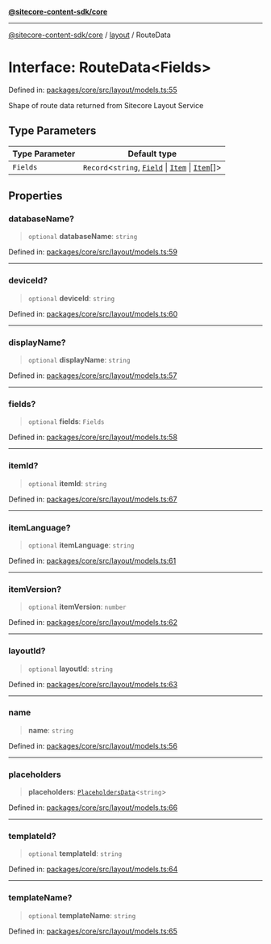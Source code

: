 [**@sitecore-content-sdk/core**](../../README.md)

***

[@sitecore-content-sdk/core](../../README.md) / [layout](../README.md) / RouteData

# Interface: RouteData\<Fields\>

Defined in: [packages/core/src/layout/models.ts:55](https://github.com/Sitecore/xmc-jss-dev/blob/2587fa13814e20ee230863406a92229f2eebdb43/packages/core/src/layout/models.ts#L55)

Shape of route data returned from Sitecore Layout Service

## Type Parameters

| Type Parameter | Default type |
| ------ | ------ |
| `Fields` | `Record`\<`string`, [`Field`](Field.md) \| [`Item`](Item.md) \| [`Item`](Item.md)[]\> |

## Properties

### databaseName?

> `optional` **databaseName**: `string`

Defined in: [packages/core/src/layout/models.ts:59](https://github.com/Sitecore/xmc-jss-dev/blob/2587fa13814e20ee230863406a92229f2eebdb43/packages/core/src/layout/models.ts#L59)

***

### deviceId?

> `optional` **deviceId**: `string`

Defined in: [packages/core/src/layout/models.ts:60](https://github.com/Sitecore/xmc-jss-dev/blob/2587fa13814e20ee230863406a92229f2eebdb43/packages/core/src/layout/models.ts#L60)

***

### displayName?

> `optional` **displayName**: `string`

Defined in: [packages/core/src/layout/models.ts:57](https://github.com/Sitecore/xmc-jss-dev/blob/2587fa13814e20ee230863406a92229f2eebdb43/packages/core/src/layout/models.ts#L57)

***

### fields?

> `optional` **fields**: `Fields`

Defined in: [packages/core/src/layout/models.ts:58](https://github.com/Sitecore/xmc-jss-dev/blob/2587fa13814e20ee230863406a92229f2eebdb43/packages/core/src/layout/models.ts#L58)

***

### itemId?

> `optional` **itemId**: `string`

Defined in: [packages/core/src/layout/models.ts:67](https://github.com/Sitecore/xmc-jss-dev/blob/2587fa13814e20ee230863406a92229f2eebdb43/packages/core/src/layout/models.ts#L67)

***

### itemLanguage?

> `optional` **itemLanguage**: `string`

Defined in: [packages/core/src/layout/models.ts:61](https://github.com/Sitecore/xmc-jss-dev/blob/2587fa13814e20ee230863406a92229f2eebdb43/packages/core/src/layout/models.ts#L61)

***

### itemVersion?

> `optional` **itemVersion**: `number`

Defined in: [packages/core/src/layout/models.ts:62](https://github.com/Sitecore/xmc-jss-dev/blob/2587fa13814e20ee230863406a92229f2eebdb43/packages/core/src/layout/models.ts#L62)

***

### layoutId?

> `optional` **layoutId**: `string`

Defined in: [packages/core/src/layout/models.ts:63](https://github.com/Sitecore/xmc-jss-dev/blob/2587fa13814e20ee230863406a92229f2eebdb43/packages/core/src/layout/models.ts#L63)

***

### name

> **name**: `string`

Defined in: [packages/core/src/layout/models.ts:56](https://github.com/Sitecore/xmc-jss-dev/blob/2587fa13814e20ee230863406a92229f2eebdb43/packages/core/src/layout/models.ts#L56)

***

### placeholders

> **placeholders**: [`PlaceholdersData`](../type-aliases/PlaceholdersData.md)\<`string`\>

Defined in: [packages/core/src/layout/models.ts:66](https://github.com/Sitecore/xmc-jss-dev/blob/2587fa13814e20ee230863406a92229f2eebdb43/packages/core/src/layout/models.ts#L66)

***

### templateId?

> `optional` **templateId**: `string`

Defined in: [packages/core/src/layout/models.ts:64](https://github.com/Sitecore/xmc-jss-dev/blob/2587fa13814e20ee230863406a92229f2eebdb43/packages/core/src/layout/models.ts#L64)

***

### templateName?

> `optional` **templateName**: `string`

Defined in: [packages/core/src/layout/models.ts:65](https://github.com/Sitecore/xmc-jss-dev/blob/2587fa13814e20ee230863406a92229f2eebdb43/packages/core/src/layout/models.ts#L65)
